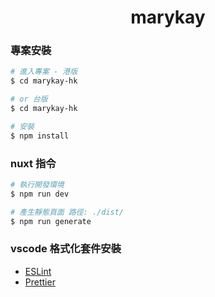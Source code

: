 <h1 align="center"> marykay </h1>

### 專案安裝
```bash
# 進入專案 - 港版
$ cd marykay-hk

# or 台版
$ cd marykay-hk

# 安裝
$ npm install
```

### nuxt 指令
```bash
# 執行開發環境
$ npm run dev

# 產生靜態頁面 路徑: ./dist/
$ npm run generate

```

### vscode 格式化套件安裝

* [ESLint](https://marketplace.visualstudio.com/items?itemName=dbaeumer.vscode-eslint)
* [Prettier](https://marketplace.visualstudio.com/items?itemName=esbenp.prettier-vscode)
